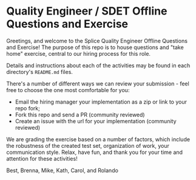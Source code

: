 # Quality Engineer / SDET Offline Questions and Exercise

Greetings, and welcome to the Splice Quality Engineer Offline Questions and Exercise! The purpose of this repo is to house questions and "take home" exercise, central to our hiring process for this role. 

Details and instructions about each of the activities may be found in each directory's `README.md` files.

There's a number of different ways we can review your submission - feel free to choose the one most comfortable for you:

- Email the hiring manager your implementation as a zip or link to your repo fork;
- Fork this repo and send a PR (community reviewed)
- Create an issue with the url for your implementation (community reviewed)

We are grading the exercise based on a number of factors, which include the robustness of the created test set, organization of work, your communication style. Relax, have fun, and thank you for your time and attention for these activities!


Best,
Brenna, Mike, Kath, Carol, and Rolando
